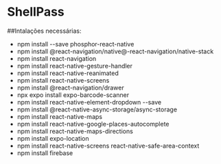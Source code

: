 # ShellPass

##Intalações necessárias:
* npm install --save phosphor-react-native
* npm install @react-navigation/native@-react-navigation/native-stack
* npm install react-navigation
* npm install react-native-gesture-handler
* npm install react-native-reanimated
* npm install react-native-screens
* npm install @react-navigation/drawer
* npx expo install expo-barcode-scanner
* npm install react-native-element-dropdown --save
* npm install @react-native-async-storage/async-storage
* npm install react-native-maps
* npm install react-native-google-places-autocomplete
* npm install react-native-maps-directions
* npm install expo-location
* npm install react-native-screens react-native-safe-area-context
* npm install firebase
